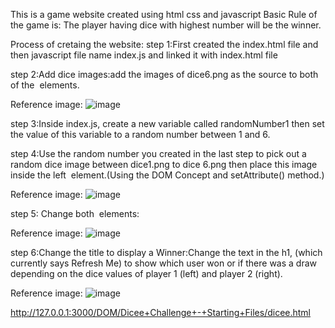 This is a game website created using html css and javascript
Basic Rule of the game is: The player having dice with highest number will be the winner. 

Process of cretaing the website:
step 1:First created the index.html file and then javascript file name index.js and linked it with index.html file

step 2:Add dice images:add the images of dice6.png as the source to both of the <img> elements.

  Reference image:
  ![image](https://github.com/user-attachments/assets/50658ccf-b4f3-49d2-9735-408aff3e1b76)
  
step 3:Inside index.js, create a new variable called randomNumber1 then set the value of this variable to a random number between 1 and 6.

step 4:Use the random number you created in the last step to pick out a random dice image between dice1.png to dice 6.png then place this image inside the left <img> element.(Using the DOM Concept and setAttribute() method.)

  Reference image:
  ![image](https://github.com/user-attachments/assets/b11531f2-1abc-4c8c-a8ca-a2f2d71c2ee8)
  
step 5: Change both <img> elements:

  Reference image:
  ![image](https://github.com/user-attachments/assets/08b4b948-6083-4d2b-b174-3ebde86dd38a)
  
step 6:Change the title to display a Winner:Change the text in the h1, (which currently says Refresh Me) to show which user won or if there was a draw depending on the dice values of player 1 (left) and player 2 (right).

  Reference image:
  ![image](https://github.com/user-attachments/assets/4834e273-eae5-485e-b9eb-1c18df9b99bd)

http://127.0.0.1:3000/DOM/Dicee+Challenge+-+Starting+Files/dicee.html
